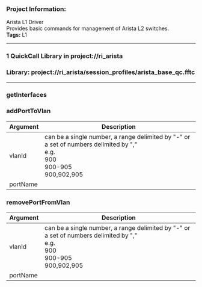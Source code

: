 ### Project Information:
Arista L1 Driver  
Provides basic commands for management of Arista L2 switches.   
<b>Tags:</b> L1  
  
___
### 1 QuickCall Library in project://ri_arista
### Library: project://ri_arista/session_profiles/arista_base_qc.fftc
___
### getInterfaces
### addPortToVlan

Argument | Description
------------ | -------------
vlanId | can be a single number, a range delimited by "-" or a set of numbers delimited by ","<br>e.g.<br>    900<br>    900-905<br>    900,902,905
portName | 
### removePortFromVlan

Argument | Description
------------ | -------------
vlanId | can be a single number, a range delimited by "-" or a set of numbers delimited by ","<br>e.g.<br>    900<br>    900-905<br>    900,902,905
portName | 
